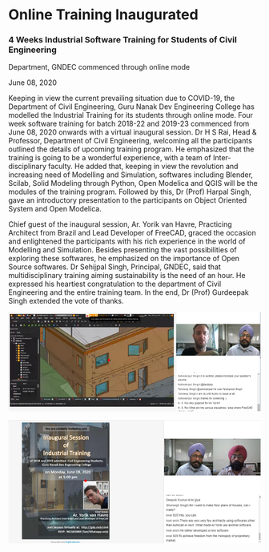 # Online  Training Inaugurated

### 4 Weeks Industrial Software Training for Students of Civil Engineering
Department, GNDEC commenced through online mode

June 08, 2020

Keeping in view the current prevailing situation due to COVID-19, the
Department of Civil Engineering, Guru Nanak Dev Engineering College has
modelled the Industrial Training for its students through online mode.  Four
week software training for batch 2018-22 and 2019-23 commenced from June 08,
2020 onwards with a virtual inaugural session.  Dr H S Rai, Head &
Professor, Department of Civil Engineering, welcoming all the participants
outlined the details of upcoming training program.  He emphasized that the
training is going to be a wonderful experience, with a team of
Inter-disciplinary faculty.  He added that, keeping in view the revolution
and increasing need of Modelling and Simulation, softwares including
Blender, Scilab, Solid Modeling through Python, Open Modelica and QGIS will
be the modules of the training program.  Followed by this, Dr (Prof) Harpal
Singh, gave an introductory presentation to the participants on Object
Oriented System and Open Modelica.

Chief guest of the inaugural session, Ar.  Yorik van Havre, Practicing
Architect from Brazil and Lead Developer of FreeCAD, graced the occasion and
enlightened the participants with his rich experience in the world of
Modelling and Simulation.  Besides presenting the vast possibilities of
exploring these softwares, he emphasized on the importance of Open Source
softwares.  Dr Sehijpal Singh, Principal, GNDEC, said that multidisciplinary
training aiming sustainability is the need of an hour.  He expressed his
heartiest congratulation to the department of Civil Engineering and the
entire training team.  In the end, Dr (Prof) Gurdeepak Singh extended the
vote of thanks.

![Yorik](images/yorik.png)

![SPS](images/principal.png)

